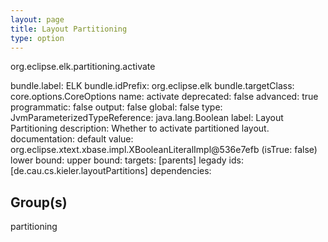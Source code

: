 ```yaml
---
layout: page
title: Layout Partitioning
type: option
---
```

org.eclipse.elk.partitioning.activate

bundle.label: ELK
bundle.idPrefix: org.eclipse.elk
bundle.targetClass: core.options.CoreOptions
name: activate
deprecated: false
advanced: true
programmatic: false
output: false
global: false
type: JvmParameterizedTypeReference: java.lang.Boolean
label: Layout Partitioning
description: Whether to activate partitioned layout.
documentation: 
default value: org.eclipse.xtext.xbase.impl.XBooleanLiteralImpl@536e7efb (isTrue: false)
lower bound: 
upper bound: 
targets: [parents]
legady ids: [de.cau.cs.kieler.layoutPartitions]
dependencies:

## Group(s)
partitioning 

